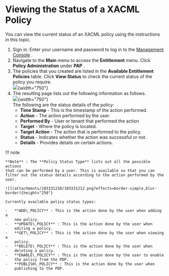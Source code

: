 # Viewing the Status of a XACML Policy

You can view the current status of an XACML policy using the
instructions in this topic.

1.  Sign in. Enter your username and password to log in to the
    [Management Console](_Getting_Started_with_the_Management_Console_)
    .
2.  Navigate to the **Main** menu to access the **Entitlement** menu.
    Click **Policy Administration** under **PAP** .
3.  The policies that you created are listed in the **Available
    Entitlement Policies** table. Click **View Status** to check the
    current status of the policy you require.  
    ![](attachments/103331210/103331211.png){width="750"}
4.  The resulting page lists out the following information as follows.  
    ![](attachments/103331210/103331213.png?effects=border-simple,blur-border){width="750"}  
    The following are the status details of the policy:  
    -   **Time Stamp** - This is the timestamp of the action performed.
    -   **Action** - The action performed by the user.
    -   **Performed By** - User or tenant that performed the action
    -   **Target** - Where the policy is located.
    -   **Target Action** - The action that is performed to the policy.
    -   **Status** - Indicates whether the action was successful or not.
    -   **Details** - Provides details on certain actions.

!!! note
    
    **Note** : The **Policy Status Type** lists out all the possible actions
    that can be performed by a user. This is available so that you can
    filter out the status details according to the action performed by the
    user.
    
    ![](attachments/103331210/103331212.png?effects=border-simple,blur-border){height="250"}
    
    Currently available policy status types:
    
    -   **ADD\_POLICY** : This is the action done by the user when adding a
        new policy.
    -   **UPDATE\_POLICY** : This is the action done by the user when
        editing a policy.
    -   **GET\_POLICY** : This is the action done by the user when viewing a
        policy.
    -   **DELETE\_POLICY** : This is the action done by the user when
        deleting a policy.
    -   **ENABLE\_POLICY** : This is the action done by the user to enable
        the policy from the PDP.
    -   **PUBLISH\_POLICY** : This is the action done by the user when
        publishing to the PDP.
    

